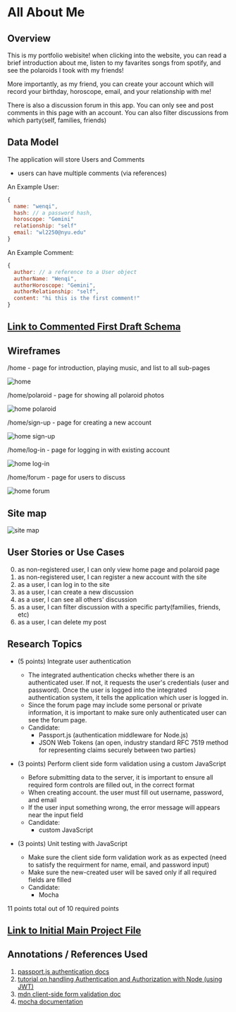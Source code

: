 # All About Me

## Overview

This is my portfolio webisite! when clicking into the website, you can read a brief introduction about me, listen to my favarites songs from spotify, and see the polaroids I took with my friends!

More importantly, as my friend, you can create your account which will record your birthday, horoscope, email, and your relationship with me!

There is also a discussion forum in this app. You can only see and post comments in this page with an account. You can also filter discussions from which party(self, families, friends)


## Data Model


The application will store Users and Comments

* users can have multiple comments (via references)


An Example User:

```javascript
{
  name: "wenqi",
  hash: // a password hash,
  horoscope: "Gemini"
  relationship: "self"
  email: "wl2250@nyu.edu"
}
```

An Example Comment:

```javascript
{
  author: // a reference to a User object
  authorName: "Wenqi",
  authorHoroscope: "Gemini",
  authorRelationship: "self",
  content: "hi this is the first comment!"
}
```


## [Link to Commented First Draft Schema](db.mjs) 


## Wireframes

/home - page for introduction, playing music, and list to all sub-pages

![home](documentation/readme/intro.jpg)

/home/polaroid - page for showing all polaroid photos

![home polaroid](documentation/readme/polaroid.jpg)

/home/sign-up - page for creating a new account

![home sign-up](documentation/readme/signup.jpg)

/home/log-in - page for logging in with existing account

![home log-in](documentation/readme/login.jpg)

/home/forum - page for users to discuss

![home forum](documentation/readme/forum.jpg)

## Site map

![site map](documentation/readme/sitemap.jpg)

## User Stories or Use Cases

0. as non-registered user, I can only view home page and polaroid page
1. as non-registered user, I can register a new account with the site
2. as a user, I can log in to the site
3. as a user, I can create a new discussion
4. as a user, I can see all others' discussion
5. as a user, I can filter discussion with a specific party(families, friends, etc)
6. as a user, I can delete my post

## Research Topics

* (5 points) Integrate user authentication
    * The integrated authentication checks whether there is an authenticated user. If not, it requests the user's credentials (user and password). Once the user is logged into the integrated authentication system, it tells the application which user is logged in.
    * Since the forum page may include some personal or private information, it is important to make sure only authenticated user can see the forum page.
    * Candidate: 
      * Passport.js (authentication middleware for Node.js)
      * JSON Web Tokens (an open, industry standard RFC 7519 method for representing claims securely between two parties)

* (3 points) Perform client side form validation using a custom JavaScript
    * Before submitting data to the server, it is important to ensure all required form controls are filled out, in the correct format
    * When creating account. the user must fill out username, password, and email
    * If the user input something wrong, the error message will appears near the input field
    * Candidate: 
      * custom JavaScript

* (3 points) Unit testing with JavaScript
    * Make sure the client side form validation work as as expected (need to satisfy the requirment for name, email, and password input)
    * Make sure the new-created user will be saved only if all required fields are filled
    * Candidate: 
      * Mocha



11 points total out of 10 required points 


## [Link to Initial Main Project File](app.mjs) 

## Annotations / References Used

1. [passport.js authentication docs](http://passportjs.org/docs)
2. [tutorial on handling Authentication and Authorization with Node (using JWT)](https://medium.com/quick-code/handling-authentication-and-authorization-with-node-7f9548fedde8)
3. [mdn client-side form validation doc](https://developer.mozilla.org/en-US/docs/Learn/Forms/Form_validation)
4. [mocha documentation](https://mochajs.org/)

